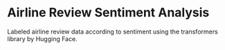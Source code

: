 # Airline Review Sentiment Analysis
Labeled airline review data according to sentiment using the transformers library by Hugging Face. 
